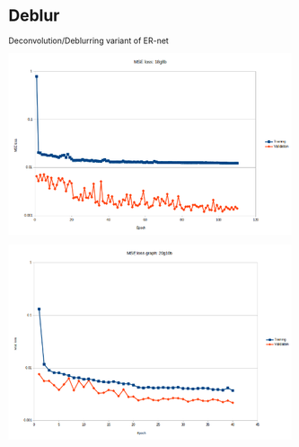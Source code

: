 # Deblur
Deconvolution/Deblurring variant of ER-net 

![18g8b Loss-graph](/18g8b_loss.png)

![20g10b Loss-graph](/20g10b_loss.png)
